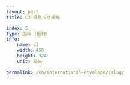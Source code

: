 ```yaml
---
layout: post
title: C3 纸张尺寸规格

index: 5
type: 国际 (信封)
info:
    name: c3
    width: 458
    height: 324
    unit: 毫米

permalink: /cn/international-envelope/:slug/
---
```



